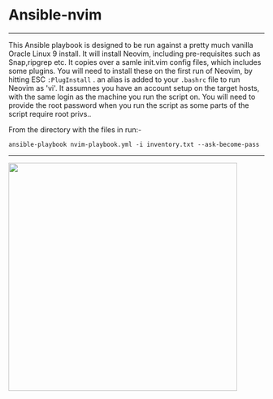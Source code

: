 # Ansible-nvim
***
This Ansible playbook is designed to be run against a pretty much vanilla
Oracle Linux 9 install. It will install Neovim, including pre-requisites
such as Snap,ripgrep etc. It copies over a samle init.vim config files,
which includes some plugins. You will need to install these on the first run
of Neovim, by hitting ESC `:PlugInstall` .
an alias is added to your `.bashrc` file to run Neovim as 'vi'.
It assumnes you have an account setup on the target hosts, with the same
login as the machine you run the script on. You will need to provide the
root password when you run the script as some parts of the script require
root privs..
  
 
From the directory with the files in run:-

`ansible-playbook nvim-playbook.yml -i inventory.txt --ask-become-pass `
***
<img src="https://raw.githubusercontent.com/mcdent/Ansible-nvim-repo/main/screenshot1.jpg" height="450">
